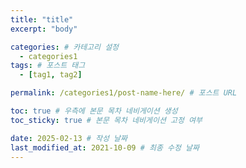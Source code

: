 ```yaml
---
title: "title"
excerpt: "body"

categories: # 카테고리 설정
  - categories1
tags: # 포스트 태그
  - [tag1, tag2]

permalink: /categories1/post-name-here/ # 포스트 URL

toc: true # 우측에 본문 목차 네비게이션 생성
toc_sticky: true # 본문 목차 네비게이션 고정 여부

date: 2025-02-13 # 작성 날짜
last_modified_at: 2021-10-09 # 최종 수정 날짜
---
```


